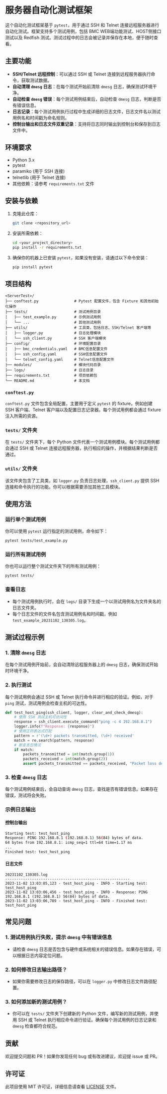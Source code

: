 # 服务器自动化测试框架

这个自动化测试框架基于 `pytest`，用于通过 SSH 和 Telnet 连接远程服务器进行自动化测试。框架支持多个测试用例，包括 BMC WEB端功能测试、HOST侧接口测试以及 Redfish 测试。测试过程中的日志会被记录并保存在本地，便于随时查看。

## 主要功能

- **SSH/Telnet 远程控制**：可以通过 SSH 或 Telnet 连接到远程服务器执行命令，获取测试数据。
- **自动清理 `dmesg` 日志**：在每个测试开始前清除 `dmesg` 日志，确保测试环境干净。
- **自动检查 `dmesg` 错误**：每个测试用例结束后，自动检查 `dmesg` 日志，判断是否有错误信息。
- **日志记录**：每个测试用例执行过程中生成详细的日志文件，日志文件名以测试用例名和时间戳为命名规则。
- **控制台输出和日志文件双重记录**：支持将日志同时输出到控制台和保存到日志文件中。

## 环境要求

- Python 3.x
- pytest
- paramiko (用于 SSH 连接)
- telnetlib (用于 Telnet 连接)
- 其他依赖：请参考 `requirements.txt` 文件

## 安装与依赖

1. 克隆此仓库：

   ```bash
   git clone <repository_url>
   ```

2. 安装所需依赖：

   ```bash
   cd <your_project_directory>
   pip install -r requirements.txt
   ```

3. 确保你的机器上已安装 `pytest`，如果没有安装，请通过以下命令安装：

   ```bash
   pip install pytest
   ```

## 项目结构

```plaintext
<ServerTest>/
├── conftest.py                # Pytest 配置文件，包含 Fixture 和其他初始化操作
├── tests/                     # 测试用例目录
│   ├── test_example.py        # 示例测试用例
│   └── ...                    # 其他测试用例
├── utils/                     # 工具类，包括日志、SSH/Telnet 客户端等
│   ├── logger.py              # 日志处理模块
│   └── ssh_client.py          # SSH 客户端模块
├── config/                    # 环境配置目录
│   ├── bmc_credentials.yaml   # BMC信息配置文件
│   ├── ssh_config.yaml        # SSH信息配置文件
│   └── telnet_config.yaml     # Telnet信息配置文件
├── modules/                   # 模块代码目录
├── logs/                      # 日志目录
├── requirements.txt           # 项目依赖包
└── README.md                  # 本文档
```

### `conftest.py`

`conftest.py` 文件包含全局配置，主要用于定义 `pytest` 的 fixture，例如创建 SSH 客户端、Telnet 客户端以及配置日志记录器。每个测试用例都会通过 fixture 注入所需的资源。

### `tests/` 文件夹

在 `tests/` 文件夹下，每个 Python 文件代表一个测试用例模块。每个测试用例都会通过 SSH 或 Telnet 连接远程服务器，执行相应的操作，并根据结果判断是否通过。

### `utils/` 文件夹

该文件夹包含了工具类，如 `logger.py` 负责日志处理，`ssh_client.py` 提供 SSH 连接和命令执行的功能。你可以根据需要添加其他工具模块。

## 使用方法

### 运行单个测试用例

你可以使用 `pytest` 运行指定的测试用例，命令如下：

```bash
pytest tests/test_example.py
```

### 运行所有测试用例

你也可以运行整个测试文件夹下的所有测试用例：

```bash
pytest tests/
```

### 查看日志

- 每个测试用例执行时，会在 `logs/` 目录下生成一个以测试用例名为文件夹名的日志文件夹。
- 每个日志文件的文件名包含测试用例名和时间戳，例如 `test_example_20231102_130305.log`。

## 测试过程示例

### 1. 清除 `dmesg` 日志

在每个测试用例开始前，会自动清除远程服务器上的 `dmesg` 日志，确保测试开始时环境干净。

### 2. 执行测试

每个测试用例会通过 SSH 或 Telnet 执行命令并进行相应的验证。例如，对于 `ping` 测试，测试用例会检查主机的可达性。

```python
def test_host_ping(ssh_client, logger, clear_and_check_dmesg):
    # 使用 SSH 测试主机可访问性
    response = ssh_client.execute_command("ping -c 4 192.168.8.1")
    logger.info(f"Response: {response}")
    # 使用正则表达式匹配
    pattern = r'(\d+) packets transmitted, (\d+) received'
    match = re.search(pattern, response)
    # 断言丢包情况
    if match:
        packets_transmitted = int(match.group(1))
        packets_received = int(match.group(2))
        assert packets_transmitted == packets_received, "Packet loss detected"
```

### 3. 检查 `dmesg` 日志

每个测试用例结束后，会自动查询 `dmesg` 日志，查找是否有错误信息。如果存在错误，测试将会失败。

### 示例日志输出

#### 控制台输出

```bash
Starting test: test_host_ping
Response: PING 192.168.8.1 (192.168.8.1) 56(84) bytes of data.
64 bytes from 192.168.8.1: icmp_seq=1 ttl=64 time=1.17 ms
...
Finished test: test_host_ping
```

#### 日志文件

```plaintext
20231102_130305.log
--------------------------------------------------------
2023-11-02 13:03:05,123 - test_host_ping - INFO - Starting test: test_host_ping
2023-11-02 13:03:06,456 - test_host_ping - INFO - Response: PING 192.168.8.1 (192.168.8.1) 56(84) bytes of data.
2023-11-02 13:03:06,789 - test_host_ping - INFO - Finished test: test_host_ping
```

## 常见问题

### 1. 测试用例执行失败，提示 `dmesg` 中有错误信息

- 请检查 `dmesg` 日志是否包含与硬件或系统相关的错误信息。如果存在错误，可以根据日志内容定位问题。

### 2. 如何修改日志输出路径？

- 如果你需要修改日志的保存路径，可以在 `logger.py` 中修改日志文件路径配置。

### 3. 如何添加新的测试用例？

- 你可以在 `tests/` 文件夹下创建新的 Python 文件，编写新的测试用例，并使用 SSH 或 Telnet 执行相应命令进行验证。确保每个测试用例的日志记录和 `dmesg` 检查都符合规范。

## 贡献

欢迎提交问题和 PR！如果你发现任何 bug 或有改进建议，欢迎提 issue 或 PR。

## 许可证

此项目使用 MIT 许可证，详细信息请查看 [LICENSE](LICENSE) 文件。

```

